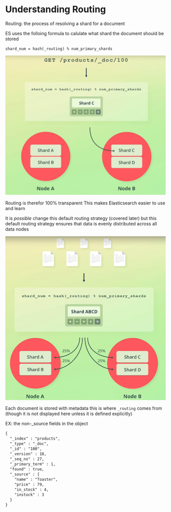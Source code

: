 # Understanding Routing
Routing: the process of resolving a shard for a document

ES uses the folloing formula to calulate what shard the document should be stored

    shard_num = hash(_routing) % num_primary_shards

![](Understanding%20Routing/1_image.png)

Routing is therefor 100% transparent This makes Elasticsearch easier to use and learn

It is _possible_ change this default routing strategy (covered later) but this default routing strategy ensures that data is evenly distributed across all data nodes

![](Understanding%20Routing/2_image.png)

Each document is stored with metadata this is where `_routing` comes from (though it is not displayed here unless it is defined explicitly)

EX: the non-\_source fields in the object

    {
      "_index" : "products",
      "_type" : "_doc",
      "_id" : "100",
      "_version" : 18,
      "_seq_no" : 27,
      "_primary_term" : 1,
      "found" : true,
      "_source" : {
        "name" : "Toaster",
        "price" : 79,
        "in_stock" : 4,
        "instock" : 3
      }
    }